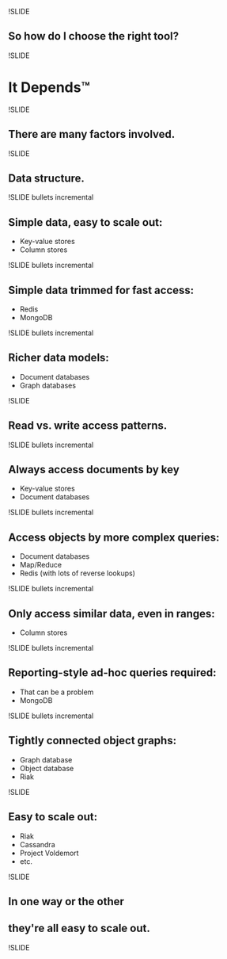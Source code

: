 !SLIDE

## So how do I choose the right tool? ##

!SLIDE

# It Depends™ #

!SLIDE

## There are many factors involved. ##

!SLIDE

## Data structure. ##

!SLIDE bullets incremental

## Simple data, easy to scale out: ##

* Key-value stores
* Column stores

!SLIDE bullets incremental

## Simple data trimmed for fast access: ##

* Redis
* MongoDB

!SLIDE bullets incremental

## Richer data models: ##

* Document databases
* Graph databases

!SLIDE

## Read vs. write access patterns. ##

!SLIDE bullets incremental

## Always access documents by key ##

* Key-value stores
* Document databases

!SLIDE bullets incremental

## Access objects by more complex queries: ##

* Document databases
* Map/Reduce
* Redis (with lots of reverse lookups)

!SLIDE bullets incremental

## Only access similar data, even in ranges: ##

* Column stores

!SLIDE bullets incremental

## Reporting-style ad-hoc queries required: ##

* That can be a problem
* MongoDB

!SLIDE bullets incremental

## Tightly connected object graphs: ##

* Graph database
* Object database
* Riak

!SLIDE

## Easy to scale out: ##

* Riak
* Cassandra
* Project Voldemort
* etc.

!SLIDE

## In one way or the other ##
## they're all easy to scale out. ##

!SLIDE

